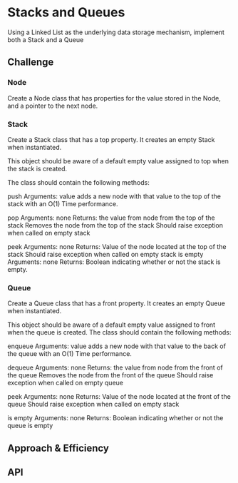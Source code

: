 # Stacks and Queues
Using a Linked List as the underlying data storage mechanism, implement both a Stack and a Queue

## Challenge

### Node

Create a Node class that has properties for the value stored in the Node, and a pointer to the next node.

### Stack

Create a Stack class that has a top property. It creates an empty Stack when instantiated.

This object should be aware of a default empty value assigned to top when the stack is created.

The class should contain the following methods:

push
Arguments: value
adds a new node with that value to the top of the stack with an O(1) Time performance.

pop
Arguments: none
Returns: the value from node from the top of the stack
Removes the node from the top of the stack
Should raise exception when called on empty stack

peek
Arguments: none
Returns: Value of the node located at the top of the stack
Should raise exception when called on empty stack
is empty
Arguments: none
Returns: Boolean indicating whether or not the stack is empty.

### Queue

Create a Queue class that has a front property. It creates an empty Queue when instantiated.

This object should be aware of a default empty value assigned to front when the queue is created.
The class should contain the following methods:

enqueue
Arguments: value
adds a new node with that value to the back of the queue with an O(1) Time performance.

dequeue
Arguments: none
Returns: the value from node from the front of the queue
Removes the node from the front of the queue
Should raise exception when called on empty queue

peek
Arguments: none
Returns: Value of the node located at the front of the queue
Should raise exception when called on empty stack

is empty
Arguments: none
Returns: Boolean indicating whether or not the queue is empty

## Approach & Efficiency
<!-- What approach did you take? Why? What is the Big O space/time for this approach? -->

## API
<!-- Description of each method publicly available to your Stack and Queue-->
